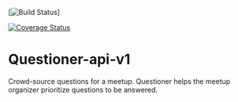[![Build Status](https://travis-ci.com/vmuthabuku/Questioner-api-v1.svg?branch=ft-post-a-meetup-163052418)]

[![Coverage Status](https://coveralls.io/repos/github/vmuthabuku/Questioner-api-v1/badge.svg?branch=ch-addition-of-coveralls-163084088)](https://coveralls.io/github/vmuthabuku/Questioner-api-v1?branch=ch-addition-of-coveralls-163084088)

# Questioner-api-v1
Crowd-source questions for a meetup. Questioner helps the meetup organizer prioritize questions to be answered.
